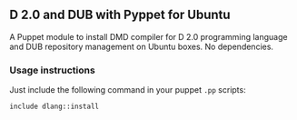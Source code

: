 ## D 2.0 and DUB with Pyppet for Ubuntu

A Puppet module to install DMD compiler for D 2.0 programming language and DUB repository management on Ubuntu boxes. No dependencies.

### Usage instructions

Just include the following command in your puppet `.pp` scripts:

	include dlang::install


